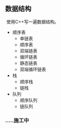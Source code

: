 ##  数据结构

​	使用C++写一遍数据结构。

- 顺序表
  - 单链表
  - 顺序表
  - 双端链表
  - 循环链表
  - 静态链表
  - 双端循环链表
- 栈
  - 顺序栈
  - 链栈
- 队列
  - 顺序队列
  - 链队列



###  .....施工中